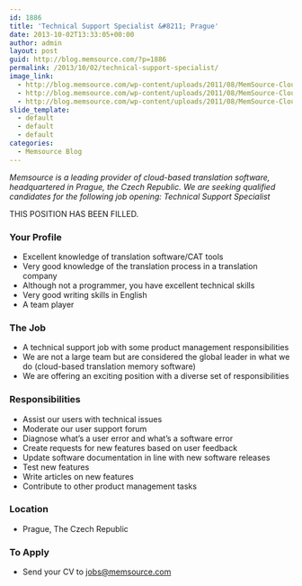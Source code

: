 ```yaml
---
id: 1886
title: 'Technical Support Specialist &#8211; Prague'
date: 2013-10-02T13:33:05+00:00
author: admin
layout: post
guid: http://blog.memsource.com/?p=1886
permalink: /2013/10/02/technical-support-specialist/
image_link:
  - http://blog.memsource.com/wp-content/uploads/2011/08/MemSource-Cloud.png
  - http://blog.memsource.com/wp-content/uploads/2011/08/MemSource-Cloud.png
  - http://blog.memsource.com/wp-content/uploads/2011/08/MemSource-Cloud.png
slide_template:
  - default
  - default
  - default
categories:
  - Memsource Blog
---
```

_Memsource is a leading provider of cloud-based translation software, headquartered in Prague, the Czech Republic. We are seeking qualified candidates for the following job opening: Technical Support Specialist_

THIS POSITION HAS BEEN FILLED.<!--more-->

### Your Profile

  * Excellent knowledge of translation software/CAT tools
  * Very good knowledge of the translation process in a translation company
  * Although not a programmer, you have excellent technical skills
  * Very good writing skills in English
  * A team player

### The Job

  * A technical support job with some product management responsibilities
  * We are not a large team but are considered the global leader in what we do (cloud-based translation memory software)
  * We are offering an exciting position with a diverse set of responsibilities

### Responsibilities

  * Assist our users with technical issues
  * Moderate our user support forum
  * Diagnose what&#8217;s a user error and what&#8217;s a software error
  * Create requests for new features based on user feedback
  * Update software documentation in line with new software releases
  * Test new features
  * Write articles on new features
  * Contribute to other product management tasks

### Location

  * Prague, The Czech Republic

### To Apply

  * Send your CV to <jobs@memsource.com>